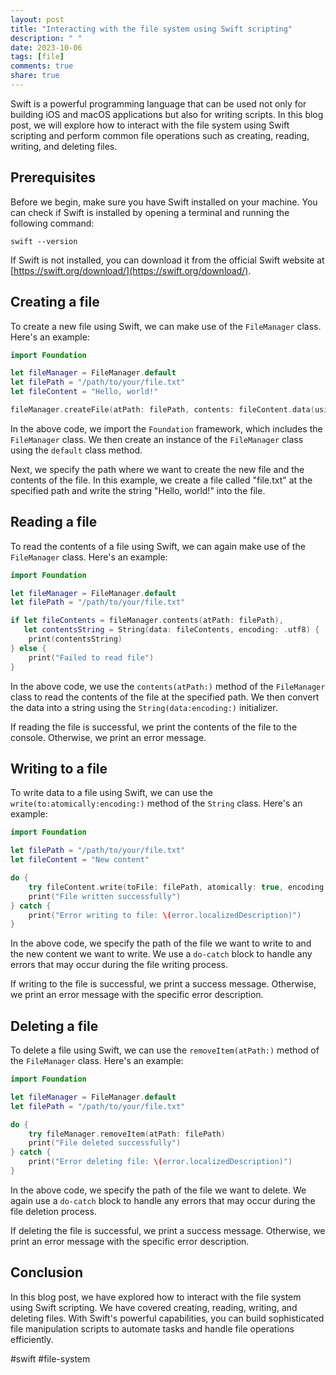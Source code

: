 ```yaml
---
layout: post
title: "Interacting with the file system using Swift scripting"
description: " "
date: 2023-10-06
tags: [file]
comments: true
share: true
---
```


Swift is a powerful programming language that can be used not only for building iOS and macOS applications but also for writing scripts. In this blog post, we will explore how to interact with the file system using Swift scripting and perform common file operations such as creating, reading, writing, and deleting files.

## Prerequisites

Before we begin, make sure you have Swift installed on your machine. You can check if Swift is installed by opening a terminal and running the following command:

```
swift --version
```

If Swift is not installed, you can download it from the official Swift website at [https://swift.org/download/](https://swift.org/download/).

## Creating a file

To create a new file using Swift, we can make use of the `FileManager` class. Here's an example:

```swift
import Foundation

let fileManager = FileManager.default
let filePath = "/path/to/your/file.txt"
let fileContent = "Hello, world!"

fileManager.createFile(atPath: filePath, contents: fileContent.data(using: .utf8), attributes: nil)
```

In the above code, we import the `Foundation` framework, which includes the `FileManager` class. We then create an instance of the `FileManager` class using the `default` class method.

Next, we specify the path where we want to create the new file and the contents of the file. In this example, we create a file called "file.txt" at the specified path and write the string "Hello, world!" into the file.

## Reading a file

To read the contents of a file using Swift, we can again make use of the `FileManager` class. Here's an example:

```swift
import Foundation

let fileManager = FileManager.default
let filePath = "/path/to/your/file.txt"

if let fileContents = fileManager.contents(atPath: filePath),
   let contentsString = String(data: fileContents, encoding: .utf8) {
    print(contentsString)
} else {
    print("Failed to read file")
}
```

In the above code, we use the `contents(atPath:)` method of the `FileManager` class to read the contents of the file at the specified path. We then convert the data into a string using the `String(data:encoding:)` initializer.

If reading the file is successful, we print the contents of the file to the console. Otherwise, we print an error message.

## Writing to a file

To write data to a file using Swift, we can use the `write(to:atomically:encoding:)` method of the `String` class. Here's an example:

```swift
import Foundation

let filePath = "/path/to/your/file.txt"
let fileContent = "New content"

do {
    try fileContent.write(toFile: filePath, atomically: true, encoding: .utf8)
    print("File written successfully")
} catch {
    print("Error writing to file: \(error.localizedDescription)")
}
```

In the above code, we specify the path of the file we want to write to and the new content we want to write. We use a `do-catch` block to handle any errors that may occur during the file writing process.

If writing to the file is successful, we print a success message. Otherwise, we print an error message with the specific error description.

## Deleting a file

To delete a file using Swift, we can use the `removeItem(atPath:)` method of the `FileManager` class. Here's an example:

```swift
import Foundation

let fileManager = FileManager.default
let filePath = "/path/to/your/file.txt"

do {
    try fileManager.removeItem(atPath: filePath)
    print("File deleted successfully")
} catch {
    print("Error deleting file: \(error.localizedDescription)")
}
```

In the above code, we specify the path of the file we want to delete. We again use a `do-catch` block to handle any errors that may occur during the file deletion process.

If deleting the file is successful, we print a success message. Otherwise, we print an error message with the specific error description.

## Conclusion

In this blog post, we have explored how to interact with the file system using Swift scripting. We have covered creating, reading, writing, and deleting files. With Swift's powerful capabilities, you can build sophisticated file manipulation scripts to automate tasks and handle file operations efficiently.

#swift #file-system